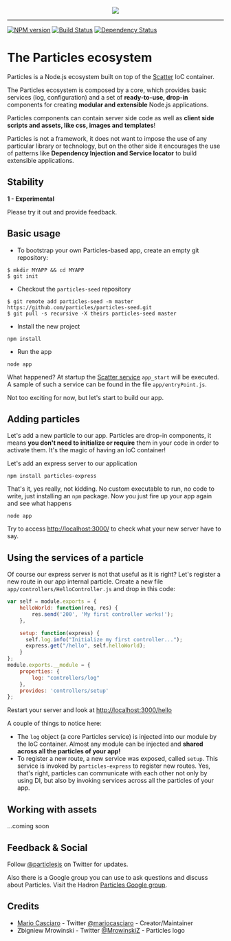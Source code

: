 <p align="center">
<img src="https://raw.github.com/particles/resources/master/particles_full.png" align="center"/>
</p>

----
[![NPM version](https://badge.fury.io/js/particles.png)](http://badge.fury.io/js/particles)
[![Build Status](https://travis-ci.org/particles/particles.png)](https://travis-ci.org/particles/particles)
[![Dependency Status](https://gemnasium.com/particles/particles.png)](https://gemnasium.com/particles/particles)
# The Particles ecosystem

Particles is a Node.js ecosystem built on top of the [Scatter](https://github.com/mariocasciaro/scatter) IoC container. 

The Particles ecosystem is composed by a core, which provides basic services (log, configuration) and a set of **ready-to-use, drop-in** components for creating **modular and extensible** Node.js applications. 

Particles components can contain server side code as well as **client side scripts and assets, like css, images and templates**!

Particles is not a framework, 
it does not want to impose the use of any particular library or technology, but on the other side it encourages the use of patterns like **Dependency Injection and Service locator** to build extensible applications.

## Stability

**1 - Experimental**

Please try it out and provide feedback.

## Basic usage

* To bootstrap your own Particles-based app, create an empty git repository:
```
$ mkdir MYAPP && cd MYAPP
$ git init
```

* Checkout the `particles-seed` repository
```
$ git remote add particles-seed -m master https://github.com/particles/particles-seed.git
$ git pull -s recursive -X theirs particles-seed master
```

* Install the new project
```
npm install
```

* Run the app
```
node app
```

What happened? At startup the [Scatter service](https://github.com/mariocasciaro/scatter/wiki/Guide#services) `app_start` will be executed. A sample of such a service can be found in the file `app/entryPoint.js`. 

Not too exciting for now, but let's start to build our app.

## Adding particles

Let's add a new particle to our app. Particles are drop-in components, it means **you don't need to initialize or require** them in your code in order to activate them. It's the magic of having an IoC container!

Let's add an express server to our application

```
npm install particles-express
```

That's it, yes really, not kidding. No custom executable to run, no code to write, just installing an `npm` package. Now you just  fire up your app again and see what happens

```
node app
```

Try to access [http://localhost:3000/](http://localhost:3000/) to check what your new server have to say.

## Using the services of a particle

Of course our express server is not that useful as it is right? Let's register a new route in our app internal particle. Create a new file `app/controllers/HelloController.js` and drop in this code:

```javascript
var self = module.exports = {
    helloWorld: function(req, res) {
        res.send('200', 'My first controller works!');
    },

    setup: function(express) {
      self.log.info("Initialize my first controller...");
      express.get("/hello", self.helloWorld);
    }
};
module.exports.__module = {
    properties: {
        log: "controllers/log"
    },
    provides: 'controllers/setup'
};
```

Restart your server and look at [http://localhost:3000/hello](http://localhost:3000/hello)

A couple of things to notice here:

* The `log` object (a core Particles service) is injected into our module by the IoC container. Almost any module can be injected and **shared across all the particles of your app!**
* To register a new route, a new service was exposed, called `setup`. This service is invoked by `particles-express` to register new routes. Yes, that's right, particles can communicate with each other not only by using DI, but also by invoking services across all the particles of your app.

## Working with assets

...coming soon

## Feedback & Social

Follow [@particlesjs](https://twitter.com/particlesjs) on Twitter for updates.

Also there is a Google group you can use to ask questions and discuss about Particles. 
Visit the Hadron [Particles Google group](http://groups.google.com/d/forum/particlesjs).

## Credits

* [Mario Casciaro](https://github.com/mariocasciaro) - Twitter [@mariocasciaro](https://twitter.com/mariocasciaro) - Creator/Maintainer
* Zbigniew Mrowinski - Twitter [@MrowinskiZ](https://twitter.com/MrowinskiZ) - Particles logo

